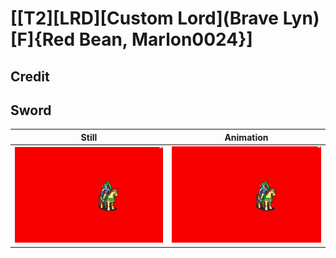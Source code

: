 # [\[T2\]\[LRD\]\[Custom Lord\]\(Brave Lyn\)\[F\]{Red Bean, Marlon0024}]

## Credit


	
## Sword

| Still | Animation |
| :---: | :-------: |
| ![Sword still](./Sword_000.png) | ![Sword animation](./Sword.gif) |
